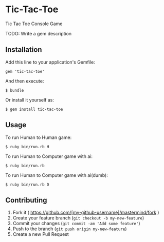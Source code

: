 # Tic-Tac-Toe
Tic Tac Toe Console Game


TODO: Write a gem description

## Installation

Add this line to your application's Gemfile:

    gem 'tic-tac-toe'

And then execute:

    $ bundle

Or install it yourself as:

    $ gem install tic-tac-toe

## Usage

To run Human to Human game:

    $ ruby bin/run.rb H

To run Human to Computer game with ai:

    $ ruby bin/run.rb

To run Human to Computer game with ai(dumb):

    $ ruby bin/run.rb D

## Contributing

1. Fork it ( https://github.com/[my-github-username]/mastermind/fork )
2. Create your feature branch (`git checkout -b my-new-feature`)
3. Commit your changes (`git commit -am 'Add some feature'`)
4. Push to the branch (`git push origin my-new-feature`)
5. Create a new Pull Request
